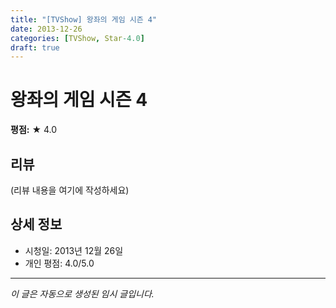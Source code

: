```yaml
---
title: "[TVShow] 왕좌의 게임 시즌 4"
date: 2013-12-26
categories: [TVShow, Star-4.0]
draft: true
---
```


# 왕좌의 게임 시즌 4

**평점:** ★ 4.0

## 리뷰

(리뷰 내용을 여기에 작성하세요)

## 상세 정보

- 시청일: 2013년 12월 26일
- 개인 평점: 4.0/5.0

---

*이 글은 자동으로 생성된 임시 글입니다.*
